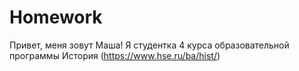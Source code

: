# Homework
Привет, меня зовут Маша!
Я студентка 4 курса образовательной программы История (https://www.hse.ru/ba/hist/)
